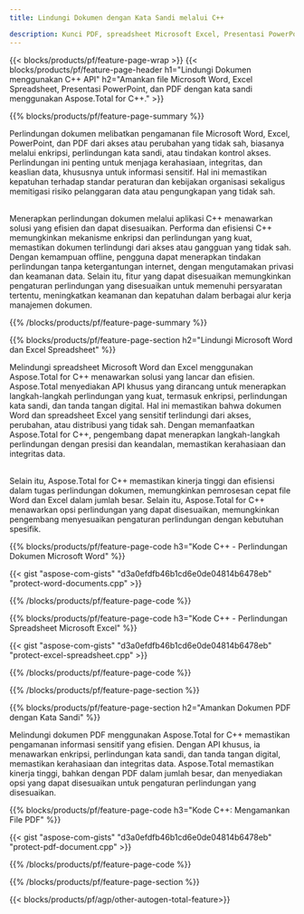 ```yaml
---
title: Lindungi Dokumen dengan Kata Sandi melalui C++ 

description: Kunci PDF, spreadsheet Microsoft Excel, Presentasi PowerPoint, dan dokumen Word dengan kata sandi melalui aplikasi C++ Anda. Terapkan perlindungan kata sandi dengan mudah.
---
```


{{< blocks/products/pf/feature-page-wrap >}}
{{< blocks/products/pf/feature-page-header h1="Lindungi Dokumen menggunakan C++ API" h2="Amankan file Microsoft Word, Excel Spreadsheet, Presentasi PowerPoint, dan PDF dengan kata sandi menggunakan Aspose.Total for C++." >}}

{{% blocks/products/pf/feature-page-summary %}}

Perlindungan dokumen melibatkan pengamanan file Microsoft Word, Excel, PowerPoint, dan PDF dari akses atau perubahan yang tidak sah, biasanya melalui enkripsi, perlindungan kata sandi, atau tindakan kontrol akses. Perlindungan ini penting untuk menjaga kerahasiaan, integritas, dan keaslian data, khususnya untuk informasi sensitif. Hal ini memastikan kepatuhan terhadap standar peraturan dan kebijakan organisasi sekaligus memitigasi risiko pelanggaran data atau pengungkapan yang tidak sah. <br /><br />

Menerapkan perlindungan dokumen melalui aplikasi C++ menawarkan solusi yang efisien dan dapat disesuaikan. Performa dan efisiensi C++ memungkinkan mekanisme enkripsi dan perlindungan yang kuat, memastikan dokumen terlindungi dari akses atau gangguan yang tidak sah. Dengan kemampuan offline, pengguna dapat menerapkan tindakan perlindungan tanpa ketergantungan internet, dengan mengutamakan privasi dan keamanan data. Selain itu, fitur yang dapat disesuaikan memungkinkan pengaturan perlindungan yang disesuaikan untuk memenuhi persyaratan tertentu, meningkatkan keamanan dan kepatuhan dalam berbagai alur kerja manajemen dokumen.

{{% /blocks/products/pf/feature-page-summary  %}}

{{% blocks/products/pf/feature-page-section  h2="Lindungi Microsoft Word dan Excel Spreadsheet" %}}

Melindungi spreadsheet Microsoft Word dan Excel menggunakan Aspose.Total for C++ menawarkan solusi yang lancar dan efisien. Aspose.Total menyediakan API khusus yang dirancang untuk menerapkan langkah-langkah perlindungan yang kuat, termasuk enkripsi, perlindungan kata sandi, dan tanda tangan digital. Hal ini memastikan bahwa dokumen Word dan spreadsheet Excel yang sensitif terlindungi dari akses, perubahan, atau distribusi yang tidak sah. Dengan memanfaatkan Aspose.Total for C++, pengembang dapat menerapkan langkah-langkah perlindungan dengan presisi dan keandalan, memastikan kerahasiaan dan integritas data.<br /><br />

Selain itu, Aspose.Total for C++ memastikan kinerja tinggi dan efisiensi dalam tugas perlindungan dokumen, memungkinkan pemrosesan cepat file Word dan Excel dalam jumlah besar. Selain itu, Aspose.Total for C++ menawarkan opsi perlindungan yang dapat disesuaikan, memungkinkan pengembang menyesuaikan pengaturan perlindungan dengan kebutuhan spesifik.

{{% blocks/products/pf/feature-page-code h3="Kode C++ - Perlindungan Dokumen Microsoft Word" %}}

{{< gist "aspose-com-gists" "d3a0efdfb46b1cd6e0de04814b6478eb" "protect-word-documents.cpp" >}}

{{% /blocks/products/pf/feature-page-code  %}}

{{% blocks/products/pf/feature-page-code h3="Kode C++ - Perlindungan Spreadsheet Microsoft Excel" %}}

{{< gist "aspose-com-gists" "d3a0efdfb46b1cd6e0de04814b6478eb" "protect-excel-spreadsheet.cpp" >}}

{{% /blocks/products/pf/feature-page-code  %}}

{{% /blocks/products/pf/feature-page-section %}}

{{% blocks/products/pf/feature-page-section  h2="Amankan Dokumen PDF dengan Kata Sandi" %}}

Melindungi dokumen PDF menggunakan Aspose.Total for C++ memastikan pengamanan informasi sensitif yang efisien. Dengan API khusus, ia menawarkan enkripsi, perlindungan kata sandi, dan tanda tangan digital, memastikan kerahasiaan dan integritas data. Aspose.Total memastikan kinerja tinggi, bahkan dengan PDF dalam jumlah besar, dan menyediakan opsi yang dapat disesuaikan untuk pengaturan perlindungan yang disesuaikan. 

{{% blocks/products/pf/feature-page-code h3="Kode C++: Mengamankan File PDF" %}}

{{< gist "aspose-com-gists" "d3a0efdfb46b1cd6e0de04814b6478eb" "protect-pdf-document.cpp" >}}

{{% /blocks/products/pf/feature-page-code  %}}

{{% /blocks/products/pf/feature-page-section %}}

{{< blocks/products/pf/agp/other-autogen-total-feature>}}
